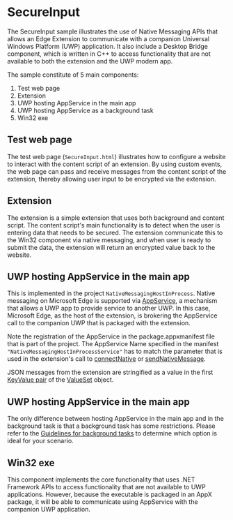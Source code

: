 # SecureInput
The SecureInput sample illustrates the use of Native Messaging APIs that allows an Edge Extension to communicate with a companion Universal Windows Platform (UWP) application. It also include a Desktop Bridge component, which is written in C++ to access functionality that are not available to both the extension and the UWP modern app.

The sample constitute of 5 main components:

1. Test web page
2. Extension
2. UWP hosting AppService in the main app
3. UWP hosting AppService as a background task
4. Win32 exe


## Test web page

The test web page (`SecureInput.html`) illustrates how to configure a website to interact with the content script of an extension. By using custom events, the web page can pass and receive messages from the content script of the extension, thereby allowing user input to be encrypted via the extension.


## Extension

The extension is a simple extension that uses both background and content script. The content script's main functionality is to detect when the user is entering data that needs to be secured. The extension communicate this to the Win32 component via native messaging, and when user is ready to submit the data, the extension will return an encrypted value back to the website.

## UWP hosting AppService in the main app

This is implemented in the project `NativeMessagingHostInProcess`. Native messaging on Microsoft Edge is supported via [AppService](https://msdn.microsoft.com/en-us/windows/uwp/launch-resume/how-to-create-and-consume-an-app-service), a mechanism that allows a UWP app to provide service to another UWP. In this case, Microsoft Edge, as the host of the extension, is brokering the AppService call to the companion UWP that is packaged with the extension.

Note the registration of the AppService in the package.appxmanifest file that is part of the project. The AppService Name specified in the manifest `"NativeMessagingHostInProcessService"` has to match the parameter that is used in the extension's call to [connectNative](https://developer.mozilla.org/en-US/Add-ons/WebExtensions/API/runtime/connectNative) or [sendNativeMessage](https://developer.mozilla.org/en-US/Add-ons/WebExtensions/API/runtime/sendNativeMessage). 

JSON messages from the extension are stringified as a value in the first [KeyValue pair](https://msdn.microsoft.com/en-us/library/windows/apps/5tbh8a42) of the [ValueSet](https://msdn.microsoft.com/library/windows/apps/dn636131) object. 

## UWP hosting AppService in the main app

The only difference between hosting AppService in the main app and in the background task is that a background task has some restrictions. Please refer to the [Guidelines for background tasks](https://msdn.microsoft.com/en-us/windows/uwp/launch-resume/guidelines-for-background-tasks) to determine which option is ideal for your scenario.

## Win32 exe
This component implements the core functionality that uses .NET Framework APIs to access functionality that are not available to UWP applications. However, because the executable is packaged in an AppX package, it will be able to communicate using AppService with the companion UWP application. 


